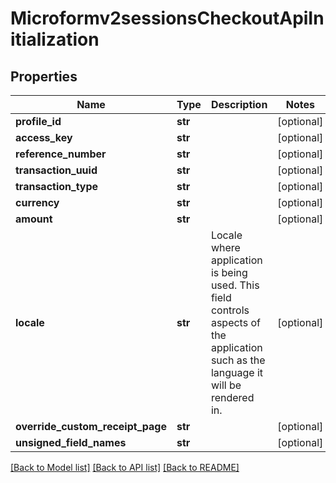 # Microformv2sessionsCheckoutApiInitialization

## Properties
Name | Type | Description | Notes
------------ | ------------- | ------------- | -------------
**profile_id** | **str** |  | [optional] 
**access_key** | **str** |  | [optional] 
**reference_number** | **str** |  | [optional] 
**transaction_uuid** | **str** |  | [optional] 
**transaction_type** | **str** |  | [optional] 
**currency** | **str** |  | [optional] 
**amount** | **str** |  | [optional] 
**locale** | **str** | Locale where application is being used.  This field controls aspects of the application such as the language it will be rendered in.  | [optional] 
**override_custom_receipt_page** | **str** |  | [optional] 
**unsigned_field_names** | **str** |  | [optional] 

[[Back to Model list]](../README.md#documentation-for-models) [[Back to API list]](../README.md#documentation-for-api-endpoints) [[Back to README]](../README.md)


